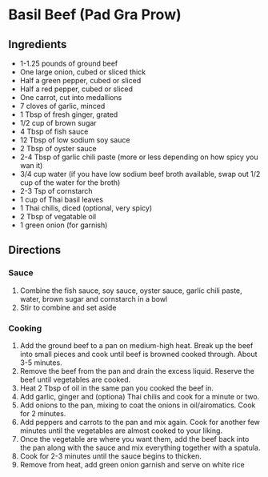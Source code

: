 # Basil Beef (Pad Gra Prow)

## Ingredients
- 1-1.25 pounds of ground beef
- One large onion, cubed or sliced thick
- Half a green pepper, cubed or sliced
- Half a red pepper, cubed or sliced
- One carrot, cut into medallions
- 7 cloves of garlic, minced
- 1 Tbsp of fresh ginger, grated
- 1/2 cup of brown sugar
- 4 Tbsp of fish sauce
- 12 Tbsp of low sodium soy sauce
- 2 Tbsp of oyster sauce
- 2-4 Tbsp of garlic chili paste (more or less depending on how spicy you wan it)
- 3/4 cup water (if you have low sodium beef broth available, swap out 1/2 cup of the water for the broth)
- 2-3 Tsp of cornstarch
- 1 cup of Thai basil leaves
- 1 Thai chilis, diced (optional, very spicy)
- 2 Tbsp of vegatable oil
- 1 green onion (for garnish)

## Directions

### Sauce
1. Combine the fish sauce, soy sauce, oyster sauce, garlic chili paste, water, brown sugar and cornstarch in a bowl
2. Stir to combine and set aside

### Cooking
1. Add the ground beef to a pan on medium-high heat. Break up the beef into small pieces and cook until beef is browned cooked through. About 3-5 minutes.
2. Remove the beef from the pan and drain the excess liquid. Reserve the beef until vegetables are cooked.
3. Heat 2 Tbsp of oil in the same pan you cooked the beef in.
4. Add garlic, ginger and (optiona) Thai chilis and cook for a minute or two.
5. Add onions to the pan, mixing to coat the onions in oil/airomatics. Cook for 2 minutes.
6. Add peppers and carrots to the pan and mix again. Cook for another few minutes until the vegetables are almost cooked to your liking.
7. Once the vegetable are where you want them, add the beef back into the pan along with the sauce and mix everything together with a spatula.
8. Cook for 2-3 minutes until the sauce begins to thicken.
9. Remove from heat, add green onion garnish and serve on white rice

